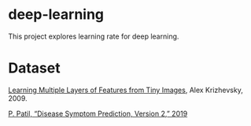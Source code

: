 # deep-learning

This project explores learning rate for deep learning.

# Dataset
[Learning Multiple Layers of Features from Tiny Images](https://www.cs.toronto.edu/~kriz/learning-features-2009-TR.pdf), Alex Krizhevsky, 2009.

[P. Patil, “Disease Symptom Prediction, Version 2,” 2019](https://www.kaggle.com/datasets/itachi9604/disease-symptom-description-dataset)
